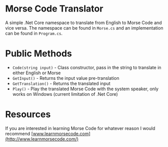 # Morse Code Translator 
A simple .Net Core namespace to translate from English to Morse Code and vice versa. The namespace can be found in `Morse.cs` and an implementation can be found in `Program.cs`.

# Public Methods
- `Code(string input)` - Class constructor, pass in the string to translate in either English or Morse
- `GetInput()` - Returns the input value pre-translation
- `GetTranslation()` - Returns the translated input
- `Play()` - Play the translated Morse Code with the system speaker, only works on Windows (current limitation of .Net Core)

# Resources
If you are interested in learning Morse Code for whatever reason I would recommend [www.learnmorsecode.com](http://www.learnmorsecode.com/)
